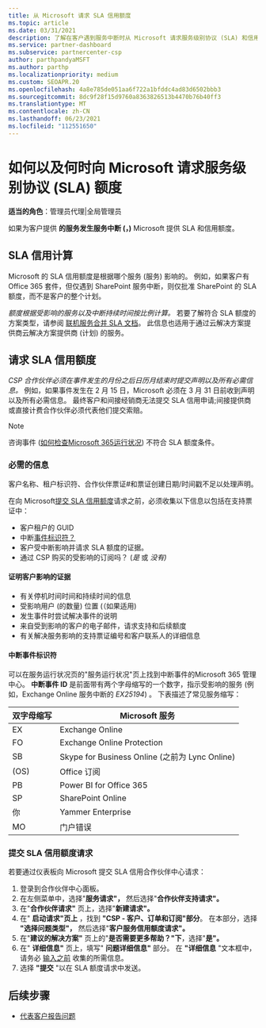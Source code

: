 ```yaml
---
title: 从 Microsoft 请求 SLA 信用额度
ms.topic: article
ms.date: 03/31/2021
description: 了解在客户遇到服务中断时从 Microsoft 请求服务级别协议 (SLA) 和信用额度的好处、限制和过程。
ms.service: partner-dashboard
ms.subservice: partnercenter-csp
author: parthpandyaMSFT
ms.author: parthp
ms.localizationpriority: medium
ms.custom: SEOAPR.20
ms.openlocfilehash: 4a8e785de051aa6f722a1bfddc4ad83d6502bbb3
ms.sourcegitcommit: 8dc9f28f15d9760a8363826513b4470b76b40ff3
ms.translationtype: MT
ms.contentlocale: zh-CN
ms.lasthandoff: 06/23/2021
ms.locfileid: "112551650"
---
```

# <a name="how-and-when-to-request-a-service-level-agreement-sla-credit-from-microsoft"></a>如何以及何时向 Microsoft 请求服务级别协议 (SLA) 额度

**适当的角色**：管理员代理|全局管理员

如果为客户提供 **的服务发生服务中断 (，)** Microsoft 提供 SLA 和信用额度。

## <a name="sla-credit-calculation"></a>SLA 信用计算

Microsoft 的 SLA 信用额度是根据哪个服务 (服务) 影响的。 例如，如果客户有 Office 365 套件，但仅遇到 SharePoint 服务中断，则仅批准 SharePoint 的 SLA 额度，而不是客户的整个计划。

*额度根据受影响的服务以及中断持续时间按比例计算。* 若要了解符合 SLA 额度的方案类型，请参阅 [联机服务合并 SLA 文档](http://www.microsoftvolumelicensing.com/DocumentSearch.aspx?Mode=3&DocumentTypeId=37)。 此信息也适用于通过云解决方案提供商云解决方案提供商 (计划) 的服务。


## <a name="request-an-sla-credit"></a>请求 SLA 信用额度

*CSP 合作伙伴必须在事件发生的月份之后日历月结束时提交声明以及所有必需信息。* 例如，如果事件发生在 2 月 15 日，Microsoft 必须在 3 月 31 日前收到声明以及所有必需信息。 最终客户和间接经销商无法提交 SLA 信用申请;间接提供商或直接计费合作伙伴必须代表他们提交索赔。

>[!NOTE]
>咨询事件 ([如何检查Microsoft 365运行状况](/microsoft-365/enterprise/view-service-health#incidents-and-advisories)) 不符合 SLA 额度条件。

### <a name="required-information"></a>必需的信息

客户名称、租户标识符、合作伙伴票证#和票证创建日期/时间戳不足以处理声明。

在向 Microsoft[提交 SLA 信用额度](#submit-sla-credit-request)请求之前，必须收集以下信息以包括在支持票证中：

- 客户租户的 GUID
- 中断[事件标识符？](#outage-incident-identifier)
- 客户受中断影响并请求 SLA 额度的证据。
- 通过 CSP 购买的受影响的订阅吗？  (*是* 或 *没有)*

#### <a name="evidence-that-proves-customer-impact"></a>证明客户影响的证据

- 有关停机时间时间和持续时间的信息
- 受影响用户 (的数量) 位置 (（如果适用) 
- 发生事件时尝试解决事件的说明
- 来自受到影响的客户的电子邮件，请求支持和后续额度
- 有关解决服务影响的支持票证编号和客户联系人的详细信息


#### <a name="outage-incident-identifier"></a>中断事件标识符

可以在服务运行状况页的"服务运行状况"页上找到中断事件的Microsoft 365 管理中心。 **中断事件 ID** 是前面带有两个字母缩写的一个数字，指示受影响的服务 (例如，Exchange Online 服务中断的 *EX25194*) 。 下表描述了常见服务缩写：

| 双字母缩写 | Microsoft 服务 |
| ----------------------- | ----------------- |
| EX | Exchange Online |
| FO | Exchange Online Protection |
| SB | Skype for Business Online (之前为 Lync Online)  |
| (OS) | Office 订阅 |
| PB | Power BI for Office 365 |
| SP | SharePoint Online |
| 你 | Yammer Enterprise |
| MO | 门户错误 |

### <a name="submit-sla-credit-request"></a>提交 SLA 信用额度请求

若要通过仪表板向 Microsoft 提交 SLA 信用合作伙伴中心请求：

1. 登录到合作伙伴中心面板。
2. 在左侧菜单中，选择"**服务请求"，** 然后选择"**合作伙伴支持请求"。**
3. 在"**合作伙伴请求"** 页上，选择"**新建请求"。**
4. 在" **启动请求"页上** ，找到 **"CSP - 客户、订单和订阅"部分**。 在本部分，选择 **"选择问题类型"，** 然后选择"**客户服务信用额度请求"。**
5. 在"**建议的解决方案"** 页上的"**是否需要更多帮助？"下**，选择"**是"。**
6. 在" **详细信息"** 页上，填写" **问题详细信息"** 部分。 在 **"详细信息** "文本框中，请务必 [输入之前](#required-information) 收集的所需信息。
7. 选择 **"提交** "以在 SLA 额度请求中发送。

## <a name="next-steps"></a>后续步骤

- [代表客户报告问题](report-problems-on-behalf-of-a-customer.md)
